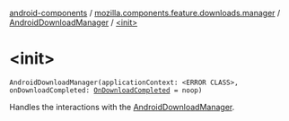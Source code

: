 [android-components](../../index.md) / [mozilla.components.feature.downloads.manager](../index.md) / [AndroidDownloadManager](index.md) / [&lt;init&gt;](./-init-.md)

# &lt;init&gt;

`AndroidDownloadManager(applicationContext: <ERROR CLASS>, onDownloadCompleted: `[`OnDownloadCompleted`](../-on-download-completed.md)` = noop)`

Handles the interactions with the [AndroidDownloadManager](index.md).

